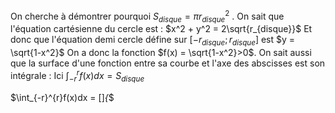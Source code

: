 On cherche à démontrer pourquoi $S_{disque} = πr_{disque}^2$ .
On sait que l'équation cartésienne du cercle est :
$x^2 + y^2 = 2\sqrt{r_{disque}}$ 
Et donc que l'équation demi cercle défine sur $[-r_{disque};r_{disque}]$ est $y = \sqrt{1-x^2}$ 
On a donc la fonction $f(x) = \sqrt{1-x^2}>0$.
On sait aussi que la surface d'une fonction entre sa courbe et l'axe des abscisses est son intégrale :
Ici $\int_{-r}^{r}f(x)dx = S_{disque}$

$\int_{-r}^{r}f(x)dx = []_{_$